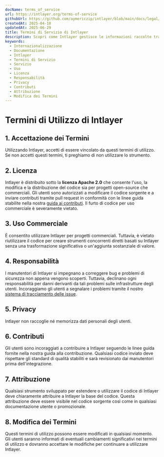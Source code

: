 ```yaml
---
docName: terms_of_service
url: https://intlayer.org/terms-of-service
githubUrl: https://github.com/aymericzip/intlayer/blob/main/docs/legal/it/terms_of_service.md
createdAt: 2025-04-18
updatedAt: 2025-06-29
title: Termini di Servizio di Intlayer
description: Scopri come Intlayer gestisce le informazioni raccolte tramite il nostro sito web e CMS. Segui la documentazione per comprendere i diversi formati e casi d'uso.
keywords:
  - Internazionalizzazione
  - Documentazione
  - Intlayer
  - Termini di Servizio
  - Servizio
  - Uso
  - Licenza
  - Responsabilità
  - Privacy
  - Contributi
  - Attribuzione
  - Modifica dei Termini
---
```


# Termini di Utilizzo di Intlayer

## 1. Accettazione dei Termini

Utilizzando Intlayer, accetti di essere vincolato da questi termini di utilizzo. Se non accetti questi termini, ti preghiamo di non utilizzare lo strumento.

## 2. Licenza

Intlayer è distribuito sotto la **licenza Apache 2.0** che consente l'uso, la modifica e la distribuzione del codice sia per progetti open-source che commerciali. Gli utenti sono autorizzati a modificare il codice sorgente e a inviare contributi tramite pull request in conformità con le linee guida stabilite nella nostra [guida ai contributi](https://github.com/aymericzip/intlayer/blob/main/CONTRIBUTING.md). Il furto di codice per uso commerciale è severamente vietato.

## 3. Uso Commerciale

È consentito utilizzare Intlayer per progetti commerciali. Tuttavia, è vietato riutilizzare il codice per creare strumenti concorrenti diretti basati su Intlayer senza una trasformazione significativa o un'aggiunta sostanziale di valore.

## 4. Responsabilità

I manutentori di Intlayer si impegnano a correggere bug e problemi di sicurezza non appena vengono scoperti. Tuttavia, declinano ogni responsabilità per danni derivanti da tali problemi sulle infrastrutture degli utenti. Incoraggiamo gli utenti a segnalare i problemi tramite il nostro [sistema di tracciamento delle issue](https://github.com/aymericzip/intlayer/issues).

## 5. Privacy

Intlayer non raccoglie né memorizza dati personali degli utenti.

## 6. Contributi

Gli utenti sono incoraggiati a contribuire a Intlayer seguendo le linee guida fornite nella nostra guida alla contribuzione. Qualsiasi codice inviato deve rispettare gli standard di qualità stabiliti e sarà revisionato dai manutentori prima dell'integrazione.

## 7. Attribuzione

Qualsiasi strumento sviluppato per estendere o utilizzare il codice di Intlayer deve chiaramente attribuire a Intlayer la base del codice. Questa attribuzione deve essere visibile nel codice sorgente così come in qualsiasi documentazione utente o promozionale.

## 8. Modifica dei Termini

Questi termini di utilizzo possono essere modificati in qualsiasi momento. Gli utenti saranno informati di eventuali cambiamenti significativi nei termini di utilizzo e dovranno accettare le modifiche per continuare a utilizzare Intlayer.
